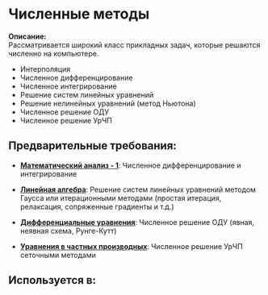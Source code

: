 # Численные методы

**Описание:**  
Рассматривается широкий класс прикладных задач, которые решаются численно на компьютере.
- Интерполяция
- Численное дифференцирование
- Численное интегрирование
- Решение систем линейных уравнений 
- Решение нелинейных уравнений (метод Ньютона)
- Численное решение ОДУ
- Численное решение УрЧП


## Предварительные требования:

- **[Математический анализ - 1](calculus_i.md)**: Численное дифференцирование и интегрирование


- **[Линейная алгебра](linear_algebra.md)**: Решение систем линейных уравнений методом Гаусса или итерационными методами (простая итерация, релаксация, сопряженные градиенты и т.д.)


- **[Дифференциальные уравнения](ode.md)**: Численное решение ОДУ (явная, неявная схема, Рунге-Кутт)


- **[Уравнения в частных производных](pde.md)**: Численное решение УрЧП сеточными методами



## Используется в:
